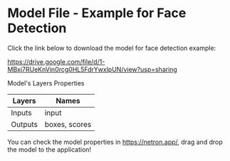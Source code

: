 # Model File - Example for Face Detection

Click the link below to download the model for face detection example:

https://drive.google.com/file/d/1-MBxj7RUeKnVin0rcg0HL5FdrYwxlpUN/view?usp=sharing

Model's Layers Properties

Layers | Names
------ | -----
Inputs | input
Outputs | boxes, scores

You can check the model properties in https://netron.app/, drag and drop the model to the application!
